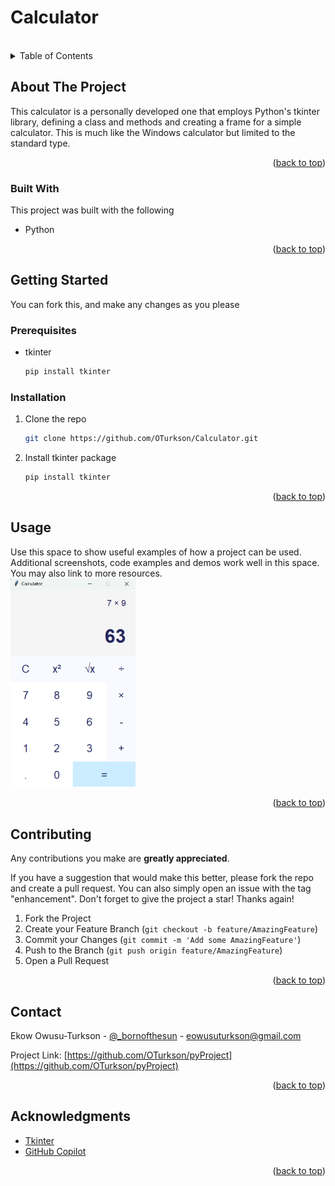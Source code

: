 <h1>Calculator</h1>
<a name="readme-top"></a>
<br />

<!-- TABLE OF CONTENTS -->
<details>
  <summary>Table of Contents</summary>
  <ol>
    <li>
      <a href="#about-the-project">About The Project</a>
      <ul>
        <li><a href="#built-with">Built With</a></li>
      </ul>
    </li>
    <li>
      <a href="#getting-started">Getting Started</a>
      <ul>
        <li><a href="#prerequisites">Prerequisites</a></li>
        <li><a href="#installation">Installation</a></li>
      </ul>
    </li>
    <li><a href="#usage">Usage</a></li>
    <li><a href="#contributing">Contributing</a></li>
    <li><a href="#contact">Contact</a></li>
    <li><a href="#acknowledgments">Acknowledgments</a></li>
  </ol>
</details>


<!-- ABOUT THE PROJECT -->
## About The Project

This calculator is a personally developed one that employs Python's tkinter library, defining a class and methods and creating a frame for a simple calculator.
This is much like the Windows calculator but limited to the standard type.


<p align="right">(<a href="#readme-top">back to top</a>)</p>



### Built With

This project was built with the following

*   Python
  
<p align="right">(<a href="#readme-top">back to top</a>)</p>



<!-- GETTING STARTED -->
## Getting Started

You can fork this, and make any changes as you please

### Prerequisites

* tkinter
  ```sh
  pip install tkinter
  ```

### Installation



1. Clone the repo
   ```sh
   git clone https://github.com/OTurkson/Calculator.git
   ```
2. Install tkinter package
   ```sh
   pip install tkinter
   ```


<p align="right">(<a href="#readme-top">back to top</a>)</p>



<!-- USAGE EXAMPLES -->
## Usage

Use this space to show useful examples of how a project can be used. Additional screenshots, code examples and demos work well in this space. You may also link to more resources.<br>
<img src="calc.png" width=200>

<p align="right">(<a href="#readme-top">back to top</a>)</p>


<!-- CONTRIBUTING -->
## Contributing

Any contributions you make are **greatly appreciated**.

If you have a suggestion that would make this better, please fork the repo and create a pull request. You can also simply open an issue with the tag "enhancement".
Don't forget to give the project a star! Thanks again!

1. Fork the Project
2. Create your Feature Branch (`git checkout -b feature/AmazingFeature`)
3. Commit your Changes (`git commit -m 'Add some AmazingFeature'`)
4. Push to the Branch (`git push origin feature/AmazingFeature`)
5. Open a Pull Request

<p align="right">(<a href="#readme-top">back to top</a>)</p>

<!-- CONTACT -->
## Contact

Ekow Owusu-Turkson - [@_bornofthesun](https://twitter.com/_bornofthesun) - eowusuturkson@gmail.com

Project Link: [https://github.com/OTurkson/pyProject](https://github.com/OTurkson/pyProject)

<p align="right">(<a href="#readme-top">back to top</a>)</p>



<!-- ACKNOWLEDGMENTS -->
## Acknowledgments


* [Tkinter](https://docs.python.org/3/library/tkinter.html)
* [GitHub Copilot](https://github.com/features/copilot)

<p align="right">(<a href="#readme-top">back to top</a>)</p>
